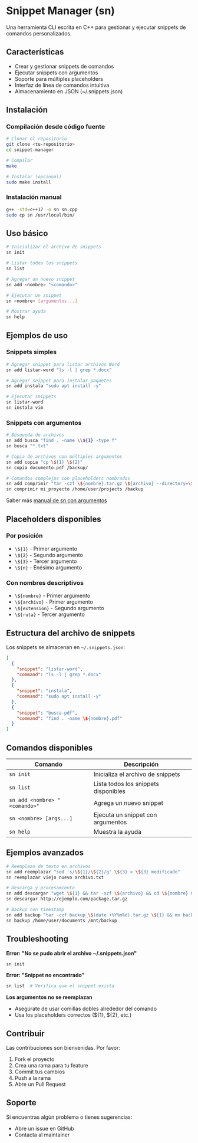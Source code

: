 # Snippet Manager (sn)

Una herramienta CLI escrita en C++ para gestionar y ejecutar snippets de comandos personalizados.

## Características

- Crear y gestionar snippets de comandos
- Ejecutar snippets con argumentos
- Soporte para múltiples placeholders
- Interfaz de línea de comandos intuitiva
- Almacenamiento en JSON (~/.snippets.json)

## Instalación

### Compilación desde código fuente

```bash
# Clonar el repositorio
git clone <tu-repositorio>
cd snippet-manager

# Compilar
make

# Instalar (opcional)
sudo make install
```

### Instalación manual

```bash
g++ -std=c++17 -o sn sn.cpp
sudo cp sn /usr/local/bin/
```

## Uso básico

```bash
# Inicializar el archivo de snippets
sn init

# Listar todos los snippets
sn list

# Agregar un nuevo snippet
sn add <nombre> "<comando>"

# Ejecutar un snippet
sn <nombre> [argumentos...]

# Mostrar ayuda
sn help
```

## Ejemplos de uso

### Snippets simples

```bash
# Agregar snippet para listar archivos Word
sn add listar-word "ls -l | grep *.docx"

# Agregar snippet para instalar paquetes
sn add instala "sudo apt install -y"

# Ejecutar snippets
sn listar-word
sn instala vim
```

### Snippets con argumentos

```bash
# Búsqueda de archivos
sn add busca "find . -name \\${1} -type f"
sn busca "*.txt"

# Copia de archivos con múltiples argumentos
sn add copia "cp \${1} \${2}"
sn copia documento.pdf /backup/

# Comandos complejos con placeholders nombrados
sn add comprimir "tar -czf \${nombre}.tar.gz \${archivo} --directory=\${ruta}"
sn comprimir mi_proyecto /home/user/projects /backup
```

Saber más [manual de sn con argumentos](Manual-Argumentos.md)

## Placeholders disponibles

### Por posición
- `\${1}` - Primer argumento
- `\${2}` - Segundo argumento  
- `\${3}` - Tercer argumento
- `\${n}` - Enésimo argumento

### Con nombres descriptivos
- `\${nombre}` - Primer argumento
- `\${archivo}` - Primer argumento
- `\${extension}` - Segundo argumento
- `\${ruta}` - Tercer argumento

## Estructura del archivo de snippets

Los snippets se almacenan en `~/.snippets.json`:

```json
[
  {
    "snippet": "listar-word",
    "command": "ls -l | grep *.docx"
  },
  {
    "snippet": "instala", 
    "command": "sudo apt install -y"
  },
  {
    "snippet": "busca-pdf",
    "command": "find . -name \${nombre}.pdf"
  }
]
```

## Comandos disponibles

| Comando | Descripción |
|---------|-------------|
| `sn init` | Inicializa el archivo de snippets |
| `sn list` | Lista todos los snippets disponibles |
| `sn add <nombre> "<comando>"` | Agrega un nuevo snippet |
| `sn <nombre> [args...]` | Ejecuta un snippet con argumentos |
| `sn help` | Muestra la ayuda |

## Ejemplos avanzados

```bash
# Reemplazo de texto en archivos
sn add reemplazar "sed 's/\${1}/\${2}/g' \${3} > \${3}.modificado"
sn reemplazar viejo nuevo archivo.txt

# Descarga y procesamiento
sn add descargar "wget \${1} && tar -xzf \${archivo} && cd \${nombre} && make"
sn descargar http://ejemplo.com/package.tar.gz

# Backup con timestamp
sn add backup "tar -czf backup_\$(date +%Y%m%d).tar.gz \${1} && mv backup_*.tar.gz \${2}/"
sn backup /home/user/documents /mnt/backup
```

## Troubleshooting

**Error: "No se pudo abrir el archivo ~/.snippets.json"**
```bash
sn init
```

**Error: "Snippet no encontrado"**
```bash
sn list  # Verifica que el snippet exista
```

**Los argumentos no se reemplazan**
- Asegúrate de usar comillas dobles alrededor del comando
- Usa los placeholders correctos (\${1}, \${2}, etc.)


## Contribuir

Las contribuciones son bienvenidas. Por favor:

1. Fork el proyecto
2. Crea una rama para tu feature
3. Commit tus cambios
4. Push a la rama
5. Abre un Pull Request

## Soporte

Si encuentras algún problema o tienes sugerencias:
- Abre un issue en GitHub
- Contacta al maintainer


